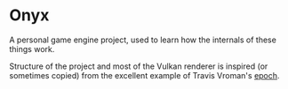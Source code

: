 # Onyx
A personal game engine project, used to learn how the internals of these things work.

Structure of the project and most of the Vulkan renderer is inspired (or sometimes copied) from the excellent example of Travis Vroman's [epoch](https://github.com/travisvroman/epoch/).
